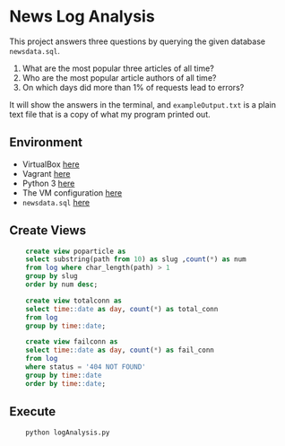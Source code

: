 # News Log Analysis
This project answers three questions by querying the given database `newsdata.sql`.
  1. What are the most popular three articles of all time?
  2. Who are the most popular article authors of all time?
  3. On which days did more than 1% of requests lead to errors?

It will show the answers in the terminal, and `exampleOutput.txt` is a plain text file that is a copy of what my program printed out.

## Environment

  - VirtualBox [here](https://www.virtualbox.org/wiki/Downloads)
  - Vagrant [here](https://www.vagrantup.com/downloads.html)
  - Python 3 [here](https://www.python.org/downloads/)
  - The VM configuration [here](https://d17h27t6h515a5.cloudfront.net/topher/2017/August/59822701_fsnd-virtual-machine/fsnd-virtual-machine.zip)
  - `newsdata.sql` [here](https://d17h27t6h515a5.cloudfront.net/topher/2016/August/57b5f748_newsdata/newsdata.zip)

## Create Views
```sql
    create view poparticle as
    select substring(path from 10) as slug ,count(*) as num
    from log where char_length(path) > 1
    group by slug
    order by num desc;
```
```sql
    create view totalconn as
    select time::date as day, count(*) as total_conn
    from log
    group by time::date;
```
```sql
    create view failconn as
    select time::date as day, count(*) as fail_conn
    from log
    where status = '404 NOT FOUND'
    group by time::date
    order by time::date;
```

## Execute

```
    python logAnalysis.py
```
